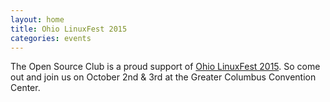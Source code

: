 ```yaml
---
layout: home
title: Ohio LinuxFest 2015
categories: events
---
```


The Open Source Club is a proud support of [Ohio LinuxFest 2015](https://ohiolinux.org/). So come out and join us on October 2nd & 3rd at the Greater Columbus Convention Center.
